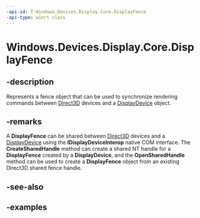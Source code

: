 ```yaml
---
-api-id: T:Windows.Devices.Display.Core.DisplayFence
-api-type: winrt class
---
```


<!-- Class syntax.
public class DisplayFence 
-->

# Windows.Devices.Display.Core.DisplayFence

## -description
Represents a fence object that can be used to synchronize rendering commands between [Direct3D](https://msdn.microsoft.com/library/windows/desktop/hh309466) devices and a [DisplayDevice](displaydevice.md) object.

## -remarks
A **DisplayFence** can be shared between [Direct3D](https://msdn.microsoft.com/library/windows/desktop/hh309466) devices and a [DisplayDevice](displaydevice.md) using the **IDisplayDeviceInterop** native COM interface. The **CreateSharedHandle** method can create a shared NT handle for a **DisplayFence** created by a **DisplayDevice**, and the **OpenSharedHandle** method can be used to create a **DisplayFence** object from an existing Direct3D shared fence handle.

## -see-also

## -examples
